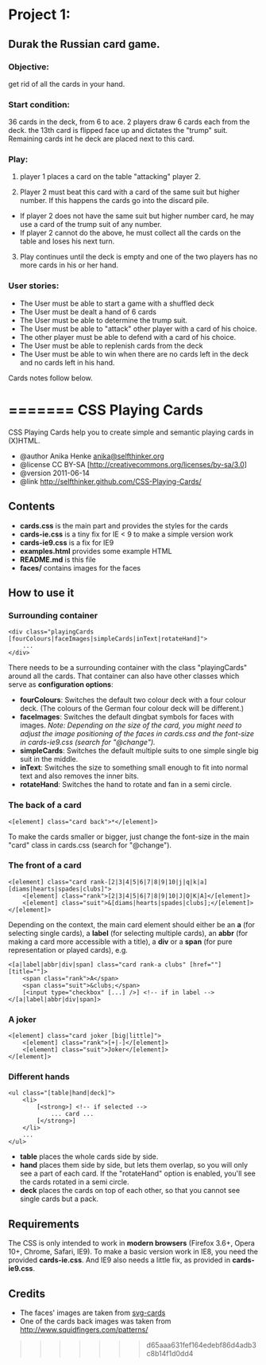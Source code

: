 # Project 1:
## Durak the Russian card game.

### Objective:

get rid of all the cards in your hand.

### Start condition:

36 cards in the deck, from 6 to ace. 2 players draw 6 cards each from the deck. the 13th card is flipped face up and dictates the "trump" suit. Remaining cards int he deck are placed next to this card.

### Play:

1) player 1 places a card on the table "attacking" player 2.

2) Player 2 must beat this card with a card of the same suit but higher number. If this happens the cards go into the discard pile.
  - If player 2 does not have the same suit but higher number card, he may use a card of the trump suit of any number.
  - If player 2 cannot do the above, he must collect all the cards on the table and loses his next turn.

3) Play continues until the deck is empty and one of the two players has no more cards in his or her hand.

### User stories:

- The User must be able to start a game with a shuffled deck
- The User must be dealt a hand of 6 cards
- The User must be able to determine the trump suit.
- The User must be able to "attack" other player with a card of his choice.
- The other player must be able to defend with a card of his choice.
- The User must be able to replenish cards from the deck
- The User must be able to win when there are no cards left in the deck and no cards left in his hand.


Cards notes follow below.

=======
CSS Playing Cards
=================

CSS Playing Cards help you to create simple and semantic playing cards in (X)HTML.

* @author   Anika Henke <anika@selfthinker.org>
* @license  CC BY-SA [http://creativecommons.org/licenses/by-sa/3.0]
* @version  2011-06-14
* @link     http://selfthinker.github.com/CSS-Playing-Cards/

Contents
--------

* **cards.css** is the main part and provides the styles for the cards
* **cards-ie.css** is a tiny fix for IE < 9 to make a simple version work
* **cards-ie9.css** is a fix for IE9
* **examples.html** provides some example HTML
* **README.md** is this file
* **faces/** contains images for the faces

How to use it
-------------

### Surrounding container

    <div class="playingCards [fourColours|faceImages|simpleCards|inText|rotateHand]">
        ...
    </div>

There needs to be a surrounding container with the class "playingCards" around all the cards. That container can also have other classes which serve as **configuration options**:

* **fourColours**: Switches the default two colour deck with a four colour deck. (The colours of the German four colour deck will be different.)
* **faceImages**: Switches the default dingbat symbols for faces with images. *Note: Depending on the size of the card, you might need to adjust the image positioning of the faces in cards.css and the font-size in cards-ie9.css (search for "@change").*
* **simpleCards**: Switches the default multiple suits to one simple single big suit in the middle.
* **inText**: Switches the size to something small enough to fit into normal text and also removes the inner bits.
* **rotateHand**: Switches the hand to rotate and fan in a semi circle.

### The back of a card

    <[element] class="card back">*</[element]>

To make the cards smaller or bigger, just change the font-size in the main "card" class in cards.css (search for "@change").

### The front of a card

    <[element] class="card rank-[2|3|4|5|6|7|8|9|10|j|q|k|a] [diams|hearts|spades|clubs]">
        <[element] class="rank">[2|3|4|5|6|7|8|9|10|J|Q|K|A]</[element]>
        <[element] class="suit">&[diams|hearts|spades|clubs];</[element]>
    </[element]>

Depending on the context, the main card element should either be an **a** (for selecting single cards), a **label** (for selecting multiple cards), an **abbr** (for making a card more accessible with a title), a **div** or a **span** (for pure representation or played cards), e.g.

    <[a|label|abbr|div|span] class="card rank-a clubs" [href=""] [title=""]>
        <span class="rank">A</span>
        <span class="suit">&clubs;</span>
        [<input type="checkbox" [...] />] <!-- if in label -->
    </[a|label|abbr|div|span]>

### A joker

    <[element] class="card joker [big|little]">
        <[element] class="rank">[+|-]</[element]>
        <[element] class="suit">Joker</[element]>
    </[element]>

### Different hands

    <ul class="[table|hand|deck]">
        <li>
            [<strong>] <!-- if selected -->
                ... card ...
            [</strong>]
        </li>
        ...
    </ul>

* **table** places the whole cards side by side.
* **hand** places them side by side, but lets them overlap, so you will only see a part of each card. If the "rotateHand" option is enabled, you'll see the cards rotated in a semi circle.
* **deck** places the cards on top of each other, so that you cannot see single cards but a pack.

Requirements
------------

The CSS is only intended to work in **modern browsers** (Firefox 3.6+, Opera 10+, Chrome, Safari, IE9).
To make a basic version work in IE8, you need the provided **cards-ie.css**. And IE9 also needs a little fix, as provided in **cards-ie9.css**.

Credits
-------

* The faces' images are taken from [svg-cards](http://svg-cards.sourceforge.net/)
* One of the cards back images was taken from http://www.squidfingers.com/patterns/
>>>>>>> d65aaa631fef164edebf86d4adb3c8b14f1d0dd4
